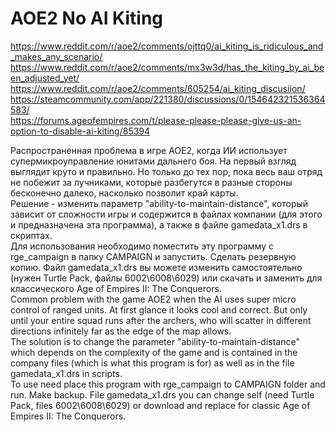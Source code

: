 # AOE2 No AI Kiting
https://www.reddit.com/r/aoe2/comments/ojttq0/ai_kiting_is_ridiculous_and_makes_any_scenario/  
https://www.reddit.com/r/aoe2/comments/mx3w3d/has_the_kiting_by_ai_been_adjusted_yet/  
https://www.reddit.com/r/aoe2/comments/605254/ai_kiting_discusiion/  
https://steamcommunity.com/app/221380/discussions/0/154642321536364583/  
https://forums.ageofempires.com/t/please-please-please-give-us-an-option-to-disable-ai-kiting/85394  

Распространенная проблема в игре AOE2, когда ИИ использует супермикроуправление юнитами дальнего боя. На первый взгляд выглядит круто и правильно. Но только до тех пор, пока весь ваш отряд не побежит за лучниками, которые разбегутся в разные стороны бесконечно далеко, насколько позволит край карты.  
Решение - изменить параметр "ability-to-maintain-distance", который зависит от сложности игры и содержится в файлах компании (для этого и предназначена эта программа), а также в файле gamedata_x1.drs в скриптах.  
Для использования необходимо поместить эту программу с rge_campaign в папку CAMPAIGN и запустить. Сделать резервную копию. Файл gamedata_x1.drs вы можете изменить самостоятельно (нужен Turtle Pack, файлы 6002\6008\6029) или скачать и заменить для классического Age of Empires II: The Conquerors.  
Common problem with the game AOE2 when the AI uses super micro control of ranged units. At first glance it looks cool and correct. But only until your entire squad runs after the archers, who will scatter in different directions infinitely far as the edge of the map allows.  
The solution is to change the parameter "ability-to-maintain-distance" which depends on the complexity of the game and is contained in the company files (which is what this program is for) as well as in the file gamedata_x1.drs in scripts.  
To use need place this program with rge_campaign to CAMPAIGN folder and run. Make backup. File gamedata_x1.drs you can change self (need Turtle Pack, files 6002\6008\6029) or download and replace for classic Age of Empires II: The Conquerors.
